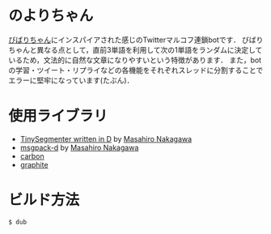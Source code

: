 # のよりちゃん

[びばりちゃん](https://github.com/tut-cc/hibarichan)にインスパイアされた感じのTwitterマルコフ連鎖botです．
びばりちゃんと異なる点として，直前3単語を利用して次の1単語をランダムに決定しているため，文法的に自然な文章になりやすいという特徴があります．
また，botの学習・ツイート・リプライなどの各機能をそれぞれスレッドに分割することでエラーに堅牢になっています(たぶん)．

# 使用ライブラリ

* [TinySegmenter written in D](https://gist.github.com/repeatedly/33a74fcc922a1ae529ec)  by [Masahiro Nakagawa](https://github.com/repeatedly)
* [msgpack-d](https://github.com/msgpack/msgpack-d) by [Masahiro Nakagawa](https://github.com/repeatedly)
* [carbon](https://github.com/k3kaimu/carbon)
* [graphite](https://github.com/k3kaimu/graphite)

# ビルド方法

~~~~
$ dub
~~~~
